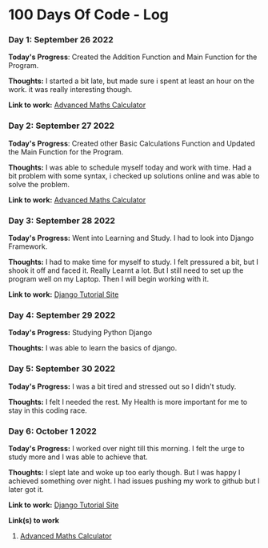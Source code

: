 # 100 Days Of Code - Log

### Day 1: September 26 2022

**Today's Progress**: Created the Addition Function and Main Function for the Program.

**Thoughts:** I started a bit late, but made sure i spent at least an hour on the work. it was really interesting though.

**Link to work:** [Advanced Maths Calculator](https://github.com/Certifieddonnie/Advanced_Maths_Calculator)

### Day 2: September 27 2022

**Today's Progress**: Created other Basic Calculations Function and Updated the Main Function for the Program.

**Thoughts:** I was able to schedule myself today and work with time. Had a bit problem with some syntax, i checked up solutions online and was able to solve the problem. 

**Link to work:** [Advanced Maths Calculator](https://github.com/Certifieddonnie/Advanced_Maths_Calculator/tree/Donald)

### Day 3: September 28 2022

**Today's Progress:** Went into Learning and Study. I had to look into Django Framework. 

**Thoughts:** I had to make time for myself to study. I felt pressured a bit, but I shook it off and faced it. Really Learnt a lot. But I still
need to set up the program well on my Laptop. Then I will begin working with it.


**Link to work:** [Django Tutorial Site](https://www.google.com/amp/s/www.geeksforgeeks.org/django-tutorial/amp/)

### Day 4: September 29 2022

**Today's Progress:** Studying Python Django

**Thoughts:** I was able to learn the basics of django.

### Day 5: September 30 2022

**Today's Progress:** I was a bit tired and stressed out so I didn't study.

**Thoughts:** I felt I needed the rest. My Health is more important for me to stay in this coding race.

### Day 6: October 1 2022

**Today's Progress:** I worked over night till this morning. I felt the urge to study more and I was able to achieve that.

**Thoughts:** I slept late and woke up too early though. But I was happy I achieved something over night. I had issues pushing my work to github but I later got it.

**Link to work:** [Django Tutorial Site](https://www.google.com/amp/s/www.geeksforgeeks.org/django-tutorial/amp/)


**Link(s) to work**
1. [Advanced Maths Calculator](https://github.com/Certifieddonnie/Advanced_Maths_Calculator)
